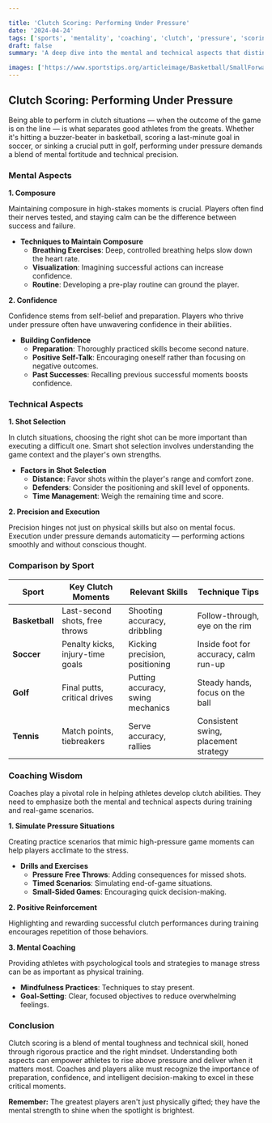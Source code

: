 ```yaml
---

title: 'Clutch Scoring: Performing Under Pressure'
date: '2024-04-24'
tags: ['sports', 'mentality', 'coaching', 'clutch', 'pressure', 'scoring', 'basketball', 'soccer', 'performance']
draft: false
summary: 'A deep dive into the mental and technical aspects that distinguish clutch scorers in sports, with insights into shot selection, composure, and confidence.'

images: ['https://www.sportstips.org/articleimage/Basketball/SmallForward/clutch_scoring_performing_under_pressure.webp']
---
```


## Clutch Scoring: Performing Under Pressure

Being able to perform in clutch situations — when the outcome of the game is on the line — is what separates good athletes from the greats. Whether it's hitting a buzzer-beater in basketball, scoring a last-minute goal in soccer, or sinking a crucial putt in golf, performing under pressure demands a blend of mental fortitude and technical precision.

### Mental Aspects

**1. Composure**

Maintaining composure in high-stakes moments is crucial. Players often find their nerves tested, and staying calm can be the difference between success and failure.

- **Techniques to Maintain Composure**  
  - **Breathing Exercises**: Deep, controlled breathing helps slow down the heart rate.
  - **Visualization**: Imagining successful actions can increase confidence.
  - **Routine**: Developing a pre-play routine can ground the player.

**2. Confidence**

Confidence stems from self-belief and preparation. Players who thrive under pressure often have unwavering confidence in their abilities.

- **Building Confidence**  
  - **Preparation**: Thoroughly practiced skills become second nature.
  - **Positive Self-Talk**: Encouraging oneself rather than focusing on negative outcomes.
  - **Past Successes**: Recalling previous successful moments boosts confidence.

### Technical Aspects

**1. Shot Selection**

In clutch situations, choosing the right shot can be more important than executing a difficult one. Smart shot selection involves understanding the game context and the player's own strengths.

- **Factors in Shot Selection**  
  - **Distance**: Favor shots within the player's range and comfort zone.
  - **Defenders**: Consider the positioning and skill level of opponents.
  - **Time Management**: Weigh the remaining time and score.

**2. Precision and Execution**

Precision hinges not just on physical skills but also on mental focus. Execution under pressure demands automaticity — performing actions smoothly and without conscious thought.

### Comparison by Sport

| Sport          | Key Clutch Moments                         | Relevant Skills        | Technique Tips                |
|----------------|--------------------------------------------|-------------------------|-------------------------------|
| **Basketball** | Last-second shots, free throws             | Shooting accuracy, dribbling | Follow-through, eye on the rim |
| **Soccer**     | Penalty kicks, injury-time goals           | Kicking precision, positioning | Inside foot for accuracy, calm run-up |
| **Golf**       | Final putts, critical drives               | Putting accuracy, swing mechanics | Steady hands, focus on the ball |
| **Tennis**     | Match points, tiebreakers                  | Serve accuracy, rallies  | Consistent swing, placement strategy |

### Coaching Wisdom

Coaches play a pivotal role in helping athletes develop clutch abilities. They need to emphasize both the mental and technical aspects during training and real-game scenarios.

**1. Simulate Pressure Situations**

Creating practice scenarios that mimic high-pressure game moments can help players acclimate to the stress.

- **Drills and Exercises**  
  - **Pressure Free Throws**: Adding consequences for missed shots.
  - **Timed Scenarios**: Simulating end-of-game situations.
  - **Small-Sided Games**: Encouraging quick decision-making.

**2. Positive Reinforcement**

Highlighting and rewarding successful clutch performances during training encourages repetition of those behaviors.

**3. Mental Coaching**

Providing athletes with psychological tools and strategies to manage stress can be as important as physical training.

- **Mindfulness Practices**: Techniques to stay present.
- **Goal-Setting**: Clear, focused objectives to reduce overwhelming feelings.

### Conclusion

Clutch scoring is a blend of mental toughness and technical skill, honed through rigorous practice and the right mindset. Understanding both aspects can empower athletes to rise above pressure and deliver when it matters most. Coaches and players alike must recognize the importance of preparation, confidence, and intelligent decision-making to excel in these critical moments.

**Remember:** The greatest players aren't just physically gifted; they have the mental strength to shine when the spotlight is brightest.
```